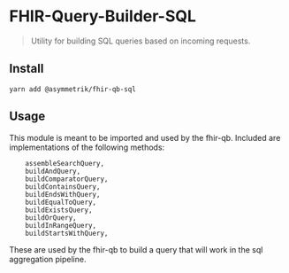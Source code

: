 # FHIR-Query-Builder-SQL
> Utility for building SQL queries based on incoming requests.

## Install
```shell
yarn add @asymmetrik/fhir-qb-sql
```

## Usage
This module is meant to be imported and used by the fhir-qb. Included are implementations of the following methods:
```
	assembleSearchQuery,
	buildAndQuery,
	buildComparatorQuery,
	buildContainsQuery,
	buildEndsWithQuery,
	buildEqualToQuery,
	buildExistsQuery,
	buildOrQuery,
	buildInRangeQuery,
	buildStartsWithQuery,
```
These are used by the fhir-qb to build a query that will work in the sql aggregation pipeline.
